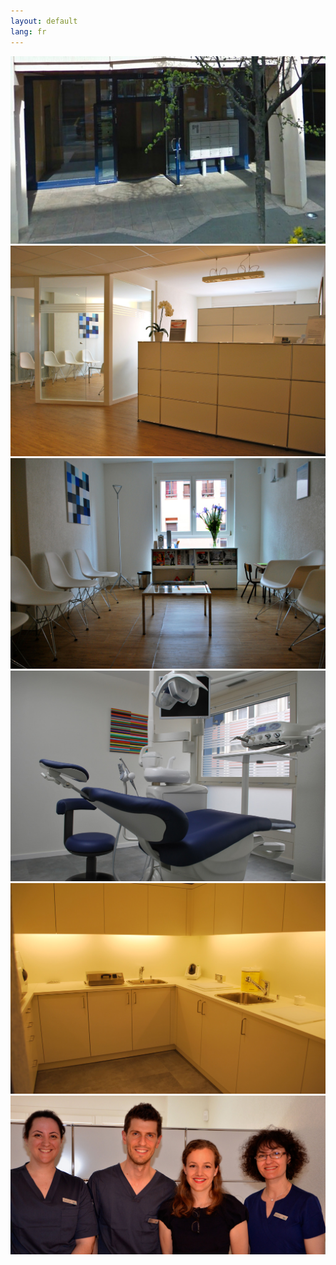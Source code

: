 ```yaml
---
layout: default
lang: fr
---
```


<div class="toto">
  <img src="/photos/entree-cabinet.jpg" alt="Entrée" />
  <img src="/photos/reception.jpg" alt="Réception" />
  <img src="/photos/salle-attente.jpg" alt="Sale d'attente" />
  <img src="/photos/salle-de-traitements.jpg" alt="Salle de traitements" />
  <img src="/photos/salle-de-sterilisation.jpg" alt="Salle de stérilisation" />
  <img src="/photos/equipe-du-cabinet.jpg" alt="L'équipe du cabinet dentaire Barthelemy" />
</div>

